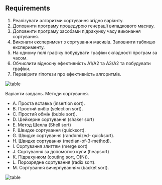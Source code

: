 ## Requirements
1. Реалізувати алгоритми сортування згідно варіанту.
2. Доповнити програму процедурою генерації випадкового масиву.
3. Доповнити програму засобами підрахунку часу виконання сортування.
4. Виконати експеримент з сортування масивів. Заповнити таблицю експерименту. 
5. На одному полі графіку побудувати графіки  складності програм за часом. 
6. Обчислити відносну ефективність А1/А2 та А3/А2 та побудувати графіки.
7. Перевірити гіпотези про ефективність алгоритмів. 

![table](http://i.imgur.com/F4hv10O.png)

Варіанти завдань.
Методи сортування.
* A. Проста вставка (insertion sort).
* B. Простий вибір (selection sort).
* C. Простий обмін (buble sort).
* D. Шейкерне сортування (shaker sort)
* E. Метод Шелла (Shell sort)
* F. Швидке сортування (quicksort).
* G. Швидке сортування (randomized- quicksort).
* H. Швидке сортування (median-of-3-method).
* I. Сортування злиттям (merge sort)
* J. Сортування за допомогою купи (heapsort)
* K. Підрахунком (couting sort, О(N)).
* L. Порозрядне сортування (radix sort).
* M. Сортування вичерпуванням (backet sort).

![table](http://i.imgur.com/zFEzEYh.png)
